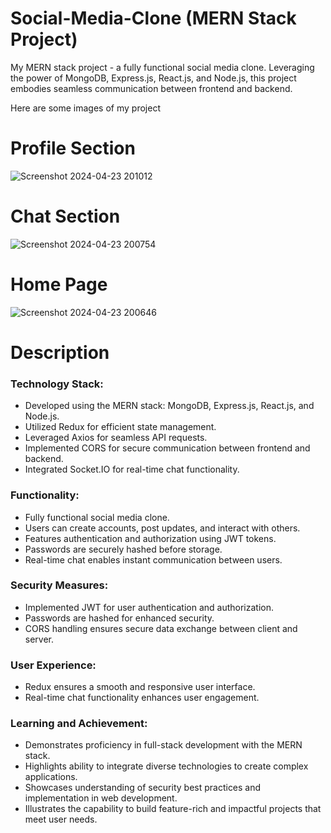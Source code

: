 
# Social-Media-Clone (MERN Stack Project)

My MERN stack project - a fully functional social media clone. Leveraging the power of MongoDB, Express.js, React.js, and Node.js, this project embodies seamless communication between frontend and backend.

Here are some images of my project
# Profile Section
![Screenshot 2024-04-23 201012](https://github.com/VinitaIsrani74/Social-Media-Clone-MERN-Stack-Project/assets/138797388/b56aa8db-08b9-441f-9f9b-b5e42d12ab05)
# Chat Section
![Screenshot 2024-04-23 200754](https://github.com/VinitaIsrani74/Social-Media-Clone-MERN-Stack-Project/assets/138797388/1847ae24-e268-47ba-a0ed-a89aa118b25c)
# Home Page
![Screenshot 2024-04-23 200646](https://github.com/VinitaIsrani74/Social-Media-Clone-MERN-Stack-Project/assets/138797388/f579a228-8e79-4063-bfe5-d5edb7469294)

# Description
<h3>Technology Stack:</h3>
<ul>
  <li>Developed using the MERN stack: MongoDB, Express.js, React.js, and Node.js.</li>
  <li>Utilized Redux for efficient state management.</li>
  <li>Leveraged Axios for seamless API requests.</li>
  <li>Implemented CORS for secure communication between frontend and backend.</li>
  <li>Integrated Socket.IO for real-time chat functionality.</li>
</ul>

<h3>Functionality:</h3>
<ul>
  <li>
Fully functional social media clone.</li>
  <li>Users can create accounts, post updates, and interact with others.</li>
  <li>Features authentication and authorization using JWT tokens.</li>
  <li>Passwords are securely hashed before storage.</li>
  <li>Real-time chat enables instant communication between users.</li>
</ul>

<h3>
Security Measures:</h3>
<ul>

  <li>Implemented JWT for user authentication and authorization.</li>
  <li>Passwords are hashed for enhanced security.</li>
  
  <li>CORS handling ensures secure data exchange between client and server.</li>
</ul>

<h3>
User Experience:</h3>
<ul>

  <li>Redux ensures a smooth and responsive user interface.</li>
  <li>Real-time chat functionality enhances user engagement.</li>
  
  
</ul>


<h3>
Learning and Achievement:</h3>
<ul>

  <li>Demonstrates proficiency in full-stack development with the MERN stack.</li>
  <li>Highlights ability to integrate diverse technologies to create complex applications.</li>
  <li>Showcases understanding of security best practices and implementation in web development.</li>
  <li>Illustrates the capability to build feature-rich and impactful projects that meet user needs.</li>
  
  
</ul>

